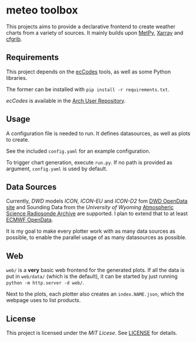 # meteo toolbox

This projects aims to provide a declarative frontend to create weather charts from a variety of sources.
It mainly builds upon [MetPy](https://unidata.github.io/MetPy/latest/index.html),
[Xarray](https://docs.xarray.dev) and [cfgrib](https://github.com/ecmwf/cfgrib).

## Requirements

This project depends on the [ecCodes](https://confluence.ecmwf.int/display/ECC/ecCodes+Home) tools,
as well as some Python libraries.

The former can be installed with `pip install -r requirements.txt`.

*ecCodes* is available in the [Arch User Repository](https://aur.archlinux.org/packages/eccodes).

## Usage

A configuration file is needed to run.
It defines datasources, as well as plots to create.

See the included `config.yaml` for an example configuration.

To trigger chart generation, execute `run.py`.
If no path is provided as argument, `config.yaml` is used by default.

## Data Sources

Currently, *DWD* models *ICON*, *ICON-EU* and *ICON-D2* fom [DWD OpenData site](https://opendata.dwd.de/weather/nwp/)
and Sounding Data from the *University of Wyoming* [Atmospheric Science Radiosonde Archive](http://weather.uwyo.edu/upperair/bufrraob.shtml)
are supported.
I plan to extend that to at least [ECMWF OpenData](https://www.ecmwf.int/en/forecasts/datasets/open-data).

It is my goal to make every plotter work with as many data sources as possible,
to enable the parallel usage of as many datasources as possible.

## Web

`web/` is a **very** basic web frontend for the generated plots.
If all the data is put in `web/data/` (which is the default),
it can be started by just running `python -m http.server -d web/`.

Next to the plots, each plotter also creates an `index.NAME.json`,
which the webpage uses to list products.

## License

This project is licensed under the *MIT Licese*. See [LICENSE](LICENSE) for details.

